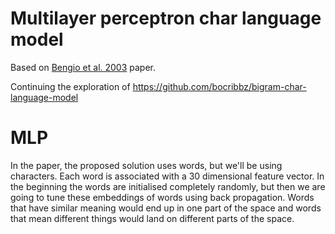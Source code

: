 # Multilayer perceptron char language model

Based on [Bengio et al. 2003](https://www.jmlr.org/papers/volume3/bengio03a/bengio03a.pdf) paper.

Continuing the exploration of https://github.com/bocribbz/bigram-char-language-model

# MLP

In the paper, the proposed solution uses words, but we'll be using characters.
Each word is associated with a 30 dimensional feature vector.
In the beginning the words are initialised completely randomly, but then we are going to tune these embeddings of words using back propagation. 
Words that have similar meaning would end up in one part of the space and words that mean different things would land on different parts of the space.
